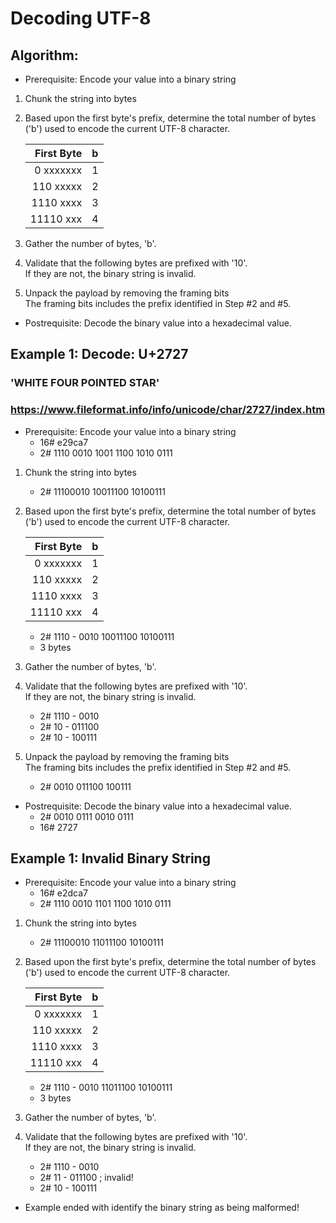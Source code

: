 # Decoding UTF-8

## Algorithm: 

*  Prerequisite: Encode your value into a binary string
1. Chunk the string into bytes
2. Based upon the first byte's prefix, determine the total number of bytes ('b') used to encode the current UTF-8 character.

   | First Byte  | b   |
   |------------:|-----|
   | 0 xxxxxxx   | 1   |
   | 110 xxxxx   | 2   |
   | 1110 xxxx   | 3   |
   | 11110 xxx   | 4   |


3. Gather the number of bytes, 'b'.
4. Validate that the following bytes are prefixed with '10'. <br>
   If they are not, the binary string is invalid.

5. Unpack the payload by removing the framing bits<br>
   The framing bits includes the prefix identified in Step #2 and #5.

* Postrequisite: Decode the binary value into a hexadecimal value.


## Example 1:  Decode: U+2727
### 'WHITE FOUR POINTED STAR'
### https://www.fileformat.info/info/unicode/char/2727/index.htm

* Prerequisite: Encode your value into a binary string
  - 16# e29ca7
  - 2#  1110 0010 1001 1100 1010 0111

1. Chunk the string into bytes
   - 2# 11100010 10011100 10100111


2. Based upon the first byte's prefix, determine the total number of bytes ('b') used to encode the current UTF-8 character.

   | First Byte  | b   |
   |------------:|-----|
   | 0 xxxxxxx   | 1   |
   | 110 xxxxx   | 2   |
   | 1110 xxxx   | 3   |
   | 11110 xxx   | 4   |

   - 2# 1110 - 0010 10011100 10100111
   - 3 bytes

3. Gather the number of bytes, 'b'.

4. Validate that the following bytes are prefixed with '10'. <br>
   If they are not, the binary string is invalid.
   - 2# 1110 - 0010
   - 2# 10 - 011100
   - 2# 10 - 100111
  

5. Unpack the payload by removing the framing bits<br>
   The framing bits includes the prefix identified in Step #2 and #5.

   - 2# 0010 011100 100111
   
* Postrequisite: Decode the binary value into a hexadecimal value.
  - 2# 0010 0111 0010 0111
  - 16# 2727




## Example 1:  Invalid Binary String

* Prerequisite: Encode your value into a binary string
  - 16# e2dca7
  - 2#  1110 0010 1101 1100 1010 0111

1. Chunk the string into bytes
   - 2# 11100010 11011100 10100111


2. Based upon the first byte's prefix, determine the total number of bytes ('b') used to encode the current UTF-8 character.

   | First Byte  | b   |
   |------------:|-----|
   | 0 xxxxxxx   | 1   |
   | 110 xxxxx   | 2   |
   | 1110 xxxx   | 3   |
   | 11110 xxx   | 4   |

   - 2# 1110 - 0010 11011100 10100111
   - 3 bytes

3. Gather the number of bytes, 'b'.

4. Validate that the following bytes are prefixed with '10'. <br>
   If they are not, the binary string is invalid.
   - 2# 1110 - 0010
   - 2# 11 - 011100  ;  invalid!
   - 2# 10 - 100111
  
* Example ended with identify the binary string as being malformed!
